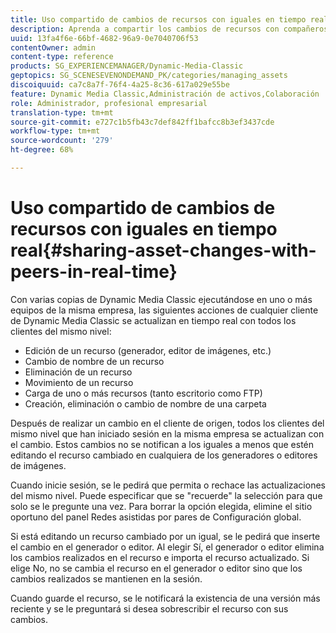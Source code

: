 ```yaml
---
title: Uso compartido de cambios de recursos con iguales en tiempo real
description: Aprenda a compartir los cambios de recursos con compañeros en tiempo real.
uuid: 13fa4f6e-66bf-4682-96a9-0e7040706f53
contentOwner: admin
content-type: reference
products: SG_EXPERIENCEMANAGER/Dynamic-Media-Classic
geptopics: SG_SCENESEVENONDEMAND_PK/categories/managing_assets
discoiquuid: ca7c8a7f-76f4-4a25-8c36-617a029e55be
feature: Dynamic Media Classic,Administración de activos,Colaboración
role: Administrador, profesional empresarial
translation-type: tm+mt
source-git-commit: e727c1b5fb43c7def842ff1bafcc8b3ef3437cde
workflow-type: tm+mt
source-wordcount: '279'
ht-degree: 68%

---
```



# Uso compartido de cambios de recursos con iguales en tiempo real{#sharing-asset-changes-with-peers-in-real-time}

Con varias copias de Dynamic Media Classic ejecutándose en uno o más equipos de la misma empresa, las siguientes acciones de cualquier cliente de Dynamic Media Classic se actualizan en tiempo real con todos los clientes del mismo nivel:

* Edición de un recurso (generador, editor de imágenes, etc.)
* Cambio de nombre de un recurso
* Eliminación de un recurso
* Movimiento de un recurso
* Carga de uno o más recursos (tanto escritorio como FTP)
* Creación, eliminación o cambio de nombre de una carpeta

Después de realizar un cambio en el cliente de origen, todos los clientes del mismo nivel que han iniciado sesión en la misma empresa se actualizan con el cambio. Estos cambios no se notifican a los iguales a menos que estén editando el recurso cambiado en cualquiera de los generadores o editores de imágenes.

Cuando inicie sesión, se le pedirá que permita o rechace las actualizaciones del mismo nivel. Puede especificar que se &quot;recuerde&quot; la selección para que solo se le pregunte una vez. Para borrar la opción elegida, elimine el sitio oportuno del panel Redes asistidas por pares de Configuración global.

Si está editando un recurso cambiado por un igual, se le pedirá que inserte el cambio en el generador o editor. Al elegir Sí, el generador o editor elimina los cambios realizados en el recurso e importa el recurso actualizado. Si elige No, no se cambia el recurso en el generador o editor sino que los cambios realizados se mantienen en la sesión.

Cuando guarde el recurso, se le notificará la existencia de una versión más reciente y se le preguntará si desea sobrescribir el recurso con sus cambios.
